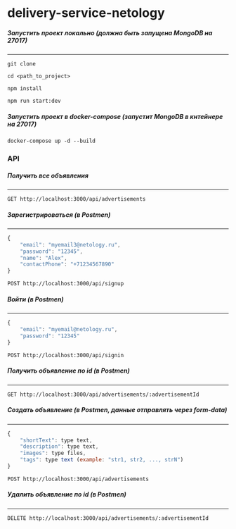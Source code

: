 # delivery-service-netology



##### Запустить проект локально (должна быть запущена MongoDB на 27017)
---
`git clone`


`cd <path_to_project>`


`npm install`


`npm run start:dev`

##### Запустить проект в docker-compose (запустит MongoDB в кнтейнере на 27017)

`docker-compose up -d --build`

### API

##### Получить все объявления
---
`GET http://localhost:3000/api/advertisements`

##### Зарегистрироваться (в Postmen)
---
```javascript
{
    "email": "myemail3@netology.ru",
    "password": "12345",
    "name": "Alex",
    "contactPhone": "+71234567890"
}
```
`POST http://localhost:3000/api/signup`

##### Войти (в Postmen)
---
```javascript
{
    "email": "myemail@netology.ru",
    "password": "12345"
}
```
`POST http://localhost:3000/api/signin`

##### Получить объявление по id (в Postmen)
---
`GET http://localhost:3000/api/advertisements/:advertisementId`

##### Создать объявление (в Postmen, данные отправлять через form-data)
---
```javascript
{
    "shortText": type text,
    "description": type text,
    "images": type files,
    "tags": type text (example: "str1, str2, ..., strN")
}
```
`POST http://localhost:3000/api/advertisements`

##### Удалить объявление по id (в Postmen)
---
`DELETE http://localhost:3000/api/advertisements/:advertisementId`
